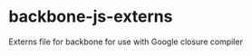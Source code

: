 backbone-js-externs
===================

Externs file for backbone for use with Google closure compiler